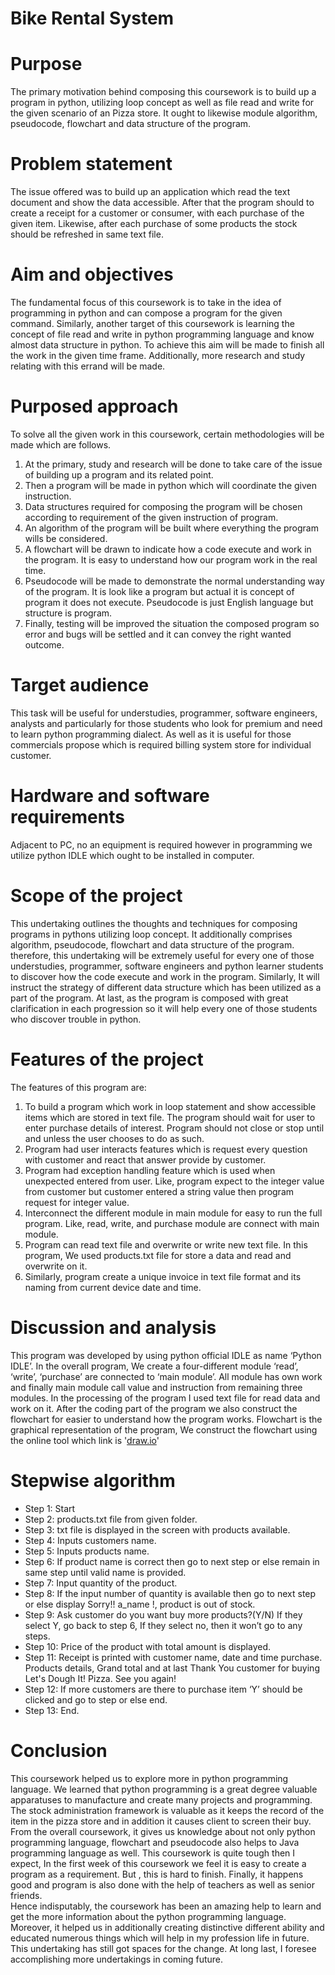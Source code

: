 # Bike Rental System

# Purpose
The primary motivation behind composing this coursework is to build up a program in python, utilizing loop concept as well as file read and write for the given scenario of an Pizza store. It ought to likewise module algorithm, pseudocode, flowchart and data structure of the program.

# Problem statement
The issue offered was to build up an application which read the text document and show the data accessible. After that the program should to create a receipt for a customer or consumer, with each purchase of the given item. Likewise, after each purchase of some products the stock should be refreshed in same text file.

# Aim and objectives
The fundamental focus of this coursework is to take in the idea of programming in python and can compose a program for the given command. Similarly, another target of this coursework is learning the concept of file read and write in python programming language and know almost data structure in python. To achieve this aim will be made to finish all the work in the given time frame. Additionally, more research and study relating with this errand will be made.

# Purposed approach
To solve all the given work in this coursework, certain methodologies will be made which are follows.
1. At the primary, study and research will be done to take care of the issue of building up a program and its related point. 
2.  Then a program will be made in python which will coordinate the given instruction. 
3. Data structures required for composing the program will be chosen according to requirement of the given instruction of program.
4. An algorithm of the program will be built where everything the program wills be considered. 
5. A flowchart will be drawn to indicate how a code execute and work in the program. It is easy to understand how our program work in the real time.
6. Pseudocode will be made to demonstrate the normal understanding way of the program. It is look like a program but actual it is concept of program it does not execute. Pseudocode is just English language but structure is program. 
7. Finally, testing will be improved the situation the composed program so error and bugs will be settled and it can convey the right wanted outcome.

# Target audience
This task will be useful for understudies, programmer, software engineers, analysts and particularly for those students who look for premium and need to learn python programming dialect. As well as it is useful for those commercials propose which is required billing system store for individual customer.

# Hardware and software requirements
Adjacent to PC, no an equipment is required however in programming we utilize python IDLE which ought to be installed in computer.

# Scope of the project 
This undertaking outlines the thoughts and techniques for composing programs in pythons utilizing loop concept. It additionally comprises algorithm, pseudocode, flowchart and data structure of the program. therefore, this undertaking will be extremely useful for every one of those understudies, programmer, software engineers and python learner students to discover how the code execute and work in the program. Similarly, It will instruct the strategy of different data structure which has been utilized as a part of the program. At last, as the program is composed with great clarification in each progression so it will help every one of those students who discover trouble in python.

# Features of the project
The features of this program are:
1. To build a program which work in loop statement and show accessible items which are stored in text file. The program should wait for user to enter purchase details of interest. Program should not close or stop until and unless the user chooses to do as such.
2. Program had user interacts features which is request every question with customer and react that answer provide by customer.
3. Program had exception handling feature which is used when unexpected entered from user. Like, program expect to the integer value from customer but customer entered a string value then program request for integer value.
4. Interconnect the different module in main module for easy to run the full program. Like, read, write, and purchase module are connect with main module.
5. Program can read text file and overwrite or write new text file. In this program, We used products.txt file for store a data and read and overwrite on it.
6. Similarly, program create a unique invoice in text file format and its naming from current device date and time.

# Discussion and analysis
This program was developed by using python official IDLE as name ‘Python IDLE’. In the overall program, We create a four-different module ‘read’, ‘write’, ‘purchase’ are connected to ‘main module’. All module has own work and finally main module call value and instruction from remaining three modules. In the processing of the program I used text file for read data and work on it. After the coding part of the program we also construct the flowchart for easier to understand how the program works. Flowchart is the graphical representation of the program, We construct the flowchart using the online tool which link is '[draw.io](www.draw.io "Draw.io Homepage")'

# Stepwise algorithm
- Step 1:	  Start 
- Step 2:	  products.txt file from given folder.
- Step 3:   txt file is displayed in the screen with products available.
- Step 4:	  Inputs customers name.
- Step 5: 	Inputs products name.
- Step 6: 	If product name is correct then go to next step or else remain in same step until valid name is provided.
- Step 7: 	Input quantity of the product.
- Step 8: 	If the input number of quantity is available then go to next step or else display Sorry!! a_name !, product is out of stock.
- Step 9: 	Ask customer do you want buy more products?(Y/N) If they select Y, go back to step 6, If they select no, then it won’t go to any steps.
- Step 10: 	Price of the product with total amount is displayed.
- Step 11:	Receipt is printed with customer name, date and time purchase. Products details, Grand total and at last Thank You customer for buying Let's Dough It! Pizza. See you again!
- Step 12: 	If more customers are there to purchase item ‘Y’ should be clicked and go to step or else end.
- Step 13:	 End.

# Conclusion
This coursework helped us to explore more in python programming language. We learned that python programming is a great degree valuable apparatuses to manufacture and create many projects and programming. The stock administration framework is valuable as it keeps the record of the item in the pizza store and in addition it causes client to screen their buy. 
From the overall coursework, it gives us knowledge about not only python programming language, flowchart and pseudocode also helps to Java programming language as well. This coursework is quite tough then I expect, In the first week of this coursework we feel it is easy to create a program as a requirement. But , this  is hard to finish. Finally, it happens good and program is also done with the help of teachers as well as senior friends.  
Hence indisputably, the coursework has been an amazing help to learn and get the more information about the python programming language. Moreover, it helped us in additionally creating distinctive different ability and educated numerous things which will help in my profession life in future. This undertaking has still got spaces for the change. At long last, I foresee accomplishing more undertakings in coming future.
